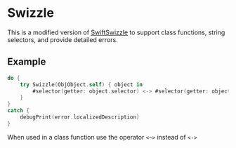 # Swizzle
This is a modified version of [SwiftSwizzle](https://github.com/MarioIannotta/SwizzleSwift/) to support class functions, string selectors, and provide detailed errors.

## Example 

```swift
do {
    try Swizzle(ObjObject.self) { object in
        #selector(getter: object.selector) <-> #selector(getter: object.newSelector)
    }
}
catch {
    debugPrint(error.localizedDescription)
}
```
When used in a class function use the operator `<~>` instead of `<->`
